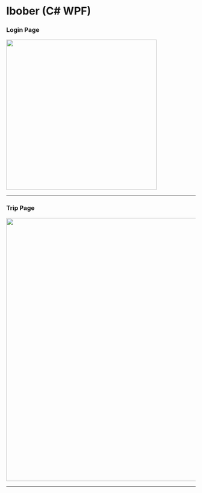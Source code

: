 <h1>Ibober (C# WPF)</h1>

<h3>Login Page</h3>
<img src='https://user-images.githubusercontent.com/47938513/107570419-e903b200-6c02-11eb-9f5d-43afa90559fe.png' width='400'/>
<hr/>

<h3>Trip Page</h3>
<img src='https://user-images.githubusercontent.com/47938513/107570427-eacd7580-6c02-11eb-8474-65eb35e232fe.png' width='700'/>
<hr/>
